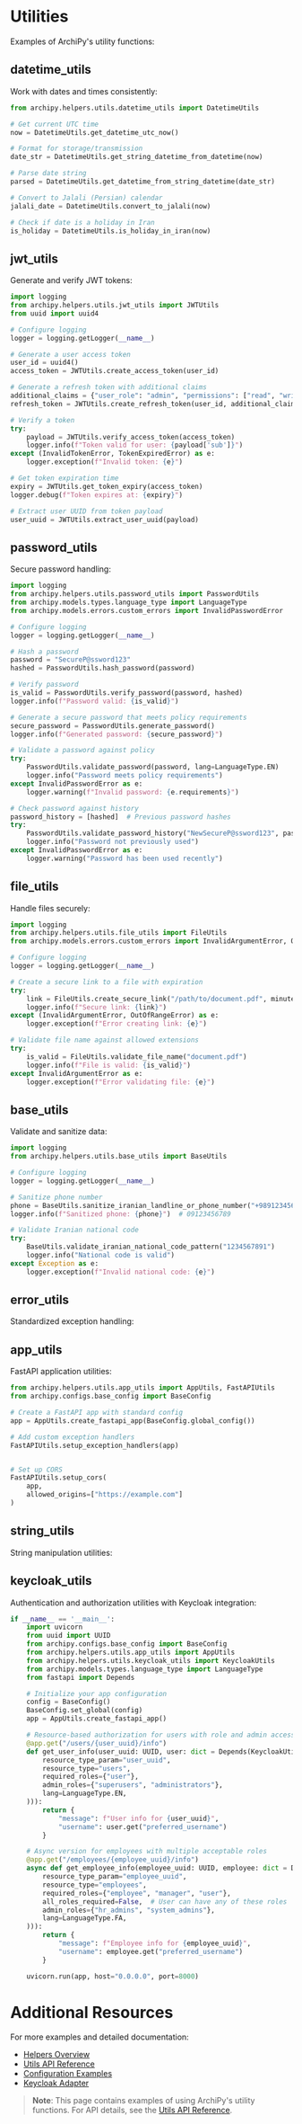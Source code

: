 # Utilities

Examples of ArchiPy's utility functions:

## datetime_utils

Work with dates and times consistently:

```python
from archipy.helpers.utils.datetime_utils import DatetimeUtils

# Get current UTC time
now = DatetimeUtils.get_datetime_utc_now()

# Format for storage/transmission
date_str = DatetimeUtils.get_string_datetime_from_datetime(now)

# Parse date string
parsed = DatetimeUtils.get_datetime_from_string_datetime(date_str)

# Convert to Jalali (Persian) calendar
jalali_date = DatetimeUtils.convert_to_jalali(now)

# Check if date is a holiday in Iran
is_holiday = DatetimeUtils.is_holiday_in_iran(now)
```

## jwt_utils

Generate and verify JWT tokens:

```python
import logging
from archipy.helpers.utils.jwt_utils import JWTUtils
from uuid import uuid4

# Configure logging
logger = logging.getLogger(__name__)

# Generate a user access token
user_id = uuid4()
access_token = JWTUtils.create_access_token(user_id)

# Generate a refresh token with additional claims
additional_claims = {"user_role": "admin", "permissions": ["read", "write"]}
refresh_token = JWTUtils.create_refresh_token(user_id, additional_claims=additional_claims)

# Verify a token
try:
    payload = JWTUtils.verify_access_token(access_token)
    logger.info(f"Token valid for user: {payload['sub']}")
except (InvalidTokenError, TokenExpiredError) as e:
    logger.exception(f"Invalid token: {e}")

# Get token expiration time
expiry = JWTUtils.get_token_expiry(access_token)
logger.debug(f"Token expires at: {expiry}")

# Extract user UUID from token payload
user_uuid = JWTUtils.extract_user_uuid(payload)
```

## password_utils

Secure password handling:

```python
import logging
from archipy.helpers.utils.password_utils import PasswordUtils
from archipy.models.types.language_type import LanguageType
from archipy.models.errors.custom_errors import InvalidPasswordError

# Configure logging
logger = logging.getLogger(__name__)

# Hash a password
password = "SecureP@ssword123"
hashed = PasswordUtils.hash_password(password)

# Verify password
is_valid = PasswordUtils.verify_password(password, hashed)
logger.info(f"Password valid: {is_valid}")

# Generate a secure password that meets policy requirements
secure_password = PasswordUtils.generate_password()
logger.info(f"Generated password: {secure_password}")

# Validate a password against policy
try:
    PasswordUtils.validate_password(password, lang=LanguageType.EN)
    logger.info("Password meets policy requirements")
except InvalidPasswordError as e:
    logger.warning(f"Invalid password: {e.requirements}")

# Check password against history
password_history = [hashed]  # Previous password hashes
try:
    PasswordUtils.validate_password_history("NewSecureP@ssword123", password_history)
    logger.info("Password not previously used")
except InvalidPasswordError as e:
    logger.warning("Password has been used recently")
```

## file_utils

Handle files securely:

```python
import logging
from archipy.helpers.utils.file_utils import FileUtils
from archipy.models.errors.custom_errors import InvalidArgumentError, OutOfRangeError

# Configure logging
logger = logging.getLogger(__name__)

# Create a secure link to a file with expiration
try:
    link = FileUtils.create_secure_link("/path/to/document.pdf", minutes=60)
    logger.info(f"Secure link: {link}")
except (InvalidArgumentError, OutOfRangeError) as e:
    logger.exception(f"Error creating link: {e}")

# Validate file name against allowed extensions
try:
    is_valid = FileUtils.validate_file_name("document.pdf")
    logger.info(f"File is valid: {is_valid}")
except InvalidArgumentError as e:
    logger.exception(f"Error validating file: {e}")
```

## base_utils

Validate and sanitize data:

```python
import logging
from archipy.helpers.utils.base_utils import BaseUtils

# Configure logging
logger = logging.getLogger(__name__)

# Sanitize phone number
phone = BaseUtils.sanitize_iranian_landline_or_phone_number("+989123456789")
logger.info(f"Sanitized phone: {phone}")  # 09123456789

# Validate Iranian national code
try:
    BaseUtils.validate_iranian_national_code_pattern("1234567891")
    logger.info("National code is valid")
except Exception as e:
    logger.exception(f"Invalid national code: {e}")
```

## error_utils

Standardized exception handling:


## app_utils

FastAPI application utilities:

```python
from archipy.helpers.utils.app_utils import AppUtils, FastAPIUtils
from archipy.configs.base_config import BaseConfig

# Create a FastAPI app with standard config
app = AppUtils.create_fastapi_app(BaseConfig.global_config())

# Add custom exception handlers
FastAPIUtils.setup_exception_handlers(app)


# Set up CORS
FastAPIUtils.setup_cors(
    app,
    allowed_origins=["https://example.com"]
)
```

## string_utils

String manipulation utilities:


## keycloak_utils

Authentication and authorization utilities with Keycloak integration:

```python
if __name__ == '__main__':
    import uvicorn
    from uuid import UUID
    from archipy.configs.base_config import BaseConfig
    from archipy.helpers.utils.app_utils import AppUtils
    from archipy.helpers.utils.keycloak_utils import KeycloakUtils
    from archipy.models.types.language_type import LanguageType
    from fastapi import Depends

    # Initialize your app configuration
    config = BaseConfig()
    BaseConfig.set_global(config)
    app = AppUtils.create_fastapi_app()

    # Resource-based authorization for users with role and admin access
    @app.get("/users/{user_uuid}/info")
    def get_user_info(user_uuid: UUID, user: dict = Depends(KeycloakUtils.fastapi_auth(
        resource_type_param="user_uuid",
        resource_type="users",
        required_roles={"user"},
        admin_roles={"superusers", "administrators"},
        lang=LanguageType.EN,
    ))):
        return {
            "message": f"User info for {user_uuid}",
            "username": user.get("preferred_username")
        }

    # Async version for employees with multiple acceptable roles
    @app.get("/employees/{employee_uuid}/info")
    async def get_employee_info(employee_uuid: UUID, employee: dict = Depends(KeycloakUtils.async_fastapi_auth(
        resource_type_param="employee_uuid",
        resource_type="employees",
        required_roles={"employee", "manager", "user"},
        all_roles_required=False,  # User can have any of these roles
        admin_roles={"hr_admins", "system_admins"},
        lang=LanguageType.FA,
    ))):
        return {
            "message": f"Employee info for {employee_uuid}",
            "username": employee.get("preferred_username")
        }

    uvicorn.run(app, host="0.0.0.0", port=8000)
```

# Additional Resources

For more examples and detailed documentation:

- [Helpers Overview](../../api_reference/helpers.md)
- [Utils API Reference](../../api_reference/utils.md)
- [Configuration Examples](../config_management.md)
- [Keycloak Adapter](../adapters/keycloak.md)

> **Note**: This page contains examples of using ArchiPy's utility functions. For API details, see the [Utils API Reference](../../api_reference/utils.md).
